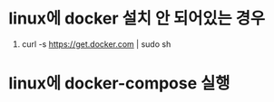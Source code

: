 # linux에 docker 설치 안 되어있는 경우

1. curl -s https://get.docker.com | sudo sh

# linux에 docker-compose 실행